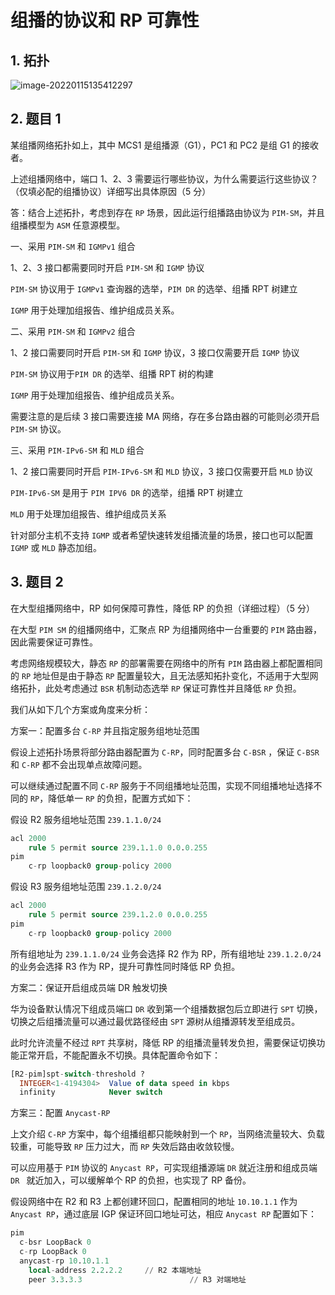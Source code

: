 # 组播的协议和 RP 可靠性

## 1. 拓扑

![image-20220115135412297](https://s2.loli.net/2022/01/15/HJQ6hsWZtfSyqKc.png)

## 2. 题目 1

某组播网络拓扑如上，其中 MCS1 是组播源（G1），PC1 和 PC2 是组 G1 的接收者。

上述组播网络中，端口 1、2、3 需要运行哪些协议，为什么需要运行这些协议？（仅填必配的组播协议）详细写出具体原因（5 分）

答：结合上述拓扑，考虑到存在 `RP` 场景，因此运行组播路由协议为 `PIM-SM`，并且组播模型为 `ASM` 任意源模型。

一、采用 `PIM-SM` 和 `IGMPv1` 组合

1、2、3 接口都需要同时开启 `PIM-SM` 和 `IGMP` 协议

`PIM-SM` 协议用于 `IGMPv1` 查询器的选举，`PIM DR` 的选举、组播 RPT 树建立

`IGMP` 用于处理加组报告、维护组成员关系。

二、采用 `PIM-SM` 和 `IGMPv2` 组合

1、2 接口需要同时开启 `PIM-SM` 和 `IGMP` 协议，3 接口仅需要开启 `IGMP` 协议

`PIM-SM` 协议用于`PIM DR` 的选举、组播 RPT 树的构建

`IGMP` 用于处理加组报告、维护组成员关系。

需要注意的是后续 3 接口需要连接 MA 网络，存在多台路由器的可能则必须开启 `PIM-SM` 协议。

三、采用 `PIM-IPv6-SM` 和 `MLD` 组合

1、2 接口需要同时开启 `PIM-IPv6-SM` 和 `MLD` 协议，3 接口仅需要开启 `MLD` 协议

`PIM-IPv6-SM` 是用于 `PIM IPV6 DR` 的选举，组播 RPT 树建立

`MLD` 用于处理加组报告、维护组成员关系

针对部分主机不支持 `IGMP` 或者希望快速转发组播流量的场景，接口也可以配置 `IGMP` 或 `MLD` 静态加组。

## 3. 题目 2

在大型组播网络中，RP 如何保障可靠性，降低 RP 的负担（详细过程）（5 分）

在大型 `PIM SM` 的组播网络中，汇聚点 RP 为组播网络中一台重要的 `PIM` 路由器，因此需要保证可靠性。

考虑网络规模较大，静态 `RP` 的部署需要在网络中的所有 `PIM` 路由器上都配置相同的 `RP` 地址但是由于静态 `RP` 配置量较大，且无法感知拓扑变化，不适用于大型网络拓扑，此处考虑通过 `BSR` 机制动态选举 `RP` 保证可靠性并且降低 `RP` 负担。

我们从如下几个方案或角度来分析：

方案一：配置多台 `C-RP` 并且指定服务组地址范围

假设上述拓扑场景将部分路由器配置为 `C-RP`，同时配置多台 `C-BSR` ，保证 `C-BSR` 和 `C-RP` 都不会出现单点故障问题。

可以继续通过配置不同 `C-RP` 服务于不同组播地址范围，实现不同组播地址选择不同的 `RP`，降低单一 `RP` 的负担，配置方式如下：

假设 R2 服务组地址范围 `239.1.1.0/24`

```sql
acl 2000
	rule 5 permit source 239.1.1.0 0.0.0.255
pim
	c-rp loopback0 group-policy 2000
```

假设 R3 服务组地址范围 `239.1.2.0/24`

```sql
acl 2000
	rule 5 permit source 239.1.2.0 0.0.0.255
pim
	c-rp loopback0 group-policy 2000
```

所有组地址为 `239.1.1.0/24` 业务会选择 R2 作为 RP，所有组地址 `239.1.2.0/24` 的业务会选择 R3 作为 RP，提升可靠性同时降低 RP 负担。

方案二：保证开启组成员端 DR 触发切换

华为设备默认情况下组成员端口 `DR` 收到第一个组播数据包后立即进行 `SPT` 切换，切换之后组播流量可以通过最优路径经由 `SPT` 源树从组播源转发至组成员。

此时允许流量不经过 `RPT` 共享树，降低 RP 的组播流量转发负担，需要保证切换功能正常开启，不能配置永不切换。具体配置命令如下：

```sql
[R2-pim]spt-switch-threshold ?
  INTEGER<1-4194304>  Value of data speed in kbps
  infinity            Never switch
```

方案三：配置 `Anycast-RP`

上文介绍 `C-RP` 方案中，每个组播组都只能映射到一个  `RP`，当网络流量较大、负载较重，可能导致 `RP` 压力过大，而 `RP` 失效后路由收敛较慢。

可以应用基于 `PIM` 协议的 `Anycast RP`，可实现组播源端 `DR` 就近注册和组成员端 `DR ` 就近加入，可以缓解单个 RP 的负担，也实现了 RP 备份。

假设网络中在 R2 和 R3 上都创建环回口，配置相同的地址 `10.10.1.1` 作为 `Anycast RP`，通过底层 IGP 保证环回口地址可达，相应 `Anycast RP` 配置如下：

```sql
pim
  c-bsr LoopBack 0
  c-rp LoopBack 0
  anycast-rp 10.10.1.1
    local-address 2.2.2.2	  // R2 本端地址
    peer 3.3.3.3						// R3 对端地址
```

